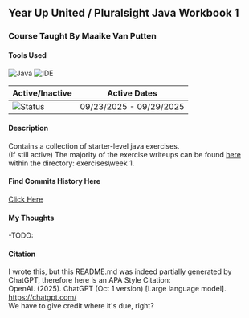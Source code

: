 ## Year Up United / Pluralsight Java Workbook 1
### Course Taught By Maaike Van Putten

#### Tools Used
![Java](https://img.shields.io/badge/language-Java-blue.svg)
![IDE](https://img.shields.io/badge/IDE-IntelliJ-orange)

| Active/Inactive | Active Dates |
| --- | --- |
| ![Status](https://img.shields.io/badge/status-inactive-lightgrey)| 09/23/2025 - 09/29/2025|

#### Description
Contains a collection of starter-level java exercises. <br>
(If still active) The majority of the exercise writeups can be found [here](https://github.com/BrightBoost/learningjava) <br>
within the directory: exercises\week 1.

#### Find Commits History Here
[Click Here](https://github.com/gitraspigner/workbook-1/commits/master)

#### My Thoughts
-TODO:

#### Citation
I wrote this, but this README.md was indeed partially generated by ChatGPT, therefore here is an APA Style Citation:  <br>
OpenAI. (2025). ChatGPT (Oct 1 version) [Large language model]. https://chatgpt.com/ <br>
We have to give credit where it's due, right?

